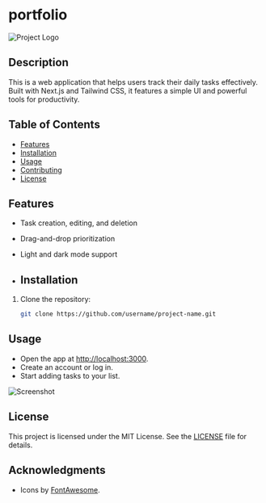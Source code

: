 # portfolio


![Project Logo](link-to-logo.png)

## Description
This is a web application that helps users track their daily tasks effectively. Built with Next.js and Tailwind CSS, it features a simple UI and powerful tools for productivity.

## Table of Contents
- [Features](#features)
- [Installation](#installation)
- [Usage](#usage)
- [Contributing](#contributing)
- [License](#license)


## Features
- Task creation, editing, and deletion
- Drag-and-drop prioritization
- Light and dark mode support

- ## Installation
1. Clone the repository:
   ```bash
   git clone https://github.com/username/project-name.git


## Usage
- Open the app at [http://localhost:3000](http://localhost:3000).
- Create an account or log in.
- Start adding tasks to your list.

![Screenshot](link-to-screenshot.png)

## License
This project is licensed under the MIT License. See the [LICENSE](LICENSE) file for details.

## Acknowledgments
- Icons by [FontAwesome](https://fontawesome.com/).
